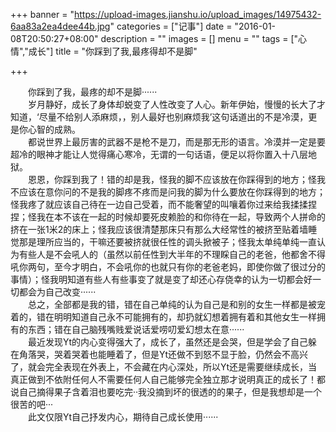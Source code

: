 +++
banner = "https://upload-images.jianshu.io/upload_images/14975432-6aa83a2ea4dee44b.jpg"
categories = ["记事"]
date = "2016-01-08T20:50:27+08:00"
description = ""
images = []
menu = ""
tags = ["心情","成长"]
title = "你踩到了我,最疼得却不是脚"

+++

<!--more-->
&emsp;&emsp;你踩到了我，最疼的却不是脚······    
&emsp;&emsp;岁月静好，成长了身体却蜕变了人性改变了人心。新年伊始，慢慢的长大了才知道，‘尽量不给别人添麻烦，，别人最好也别麻烦我’这句话道出的不是冷漠，更是你心智的成熟。    
&emsp;&emsp;都说世界上最厉害的武器不是枪不是刀，而是那无形的语言。冷漠并一定是要超冷的眼神才能让人觉得痛心寒冷，无谓的一句话语，便足以将你置入十八层地狱。    
&emsp;&emsp;恩恩，你踩到我了！错的却是我，怪我的脚不应该放在你踩得到的地方；怪我不应该在意你问的不是我的脚疼不疼而是问我的脚为什么要放在你踩得到的地方；怪我疼了就应该自己待在一边自己受着，而不能奢望的叫嚷着你过来给我揉揉捏捏；怪我在本不该在一起的时候却要死皮赖脸的和你待在一起，导致两个人拼命的挤在一张1米2的床上；怪我应该很清楚那床只有那么大经常性的被挤至贴着墙睡觉那是理所应当的，干嘛还要被挤就很任性的调头掀被子；怪我太单纯单纯一直认为有些人是不会吼人的（虽然以前任性到大半年的不理睬自己的老爸，他都舍不得吼你两句，至今才明白，不会吼你的也就只有你的老爸老妈，即使你做了很过分的事情）；怪我明知道有些人有些事变了就是变了却还心存侥幸的认为一切都会好一切都会为自己改变······    
&emsp;&emsp;总之，全部都是我的错，错在自己单纯的认为自己是和别的女生一样都是被宠着的，错在明明知道自己永不可能拥有的，却扔就幻想着拥有着和其他女生一样拥有的东西；错在自己脑残嘴贱爱说话爱唠叨爱幻想太在意······    
&emsp;&emsp;最近发现Yt的内心变得强大了，成长了，虽然还是会哭，但是学会了自己躲在角落哭，哭着哭着也能睡着了，但是Yt还做不到怒不显于脸，仍然会不高兴了，就会完全表现在外表上，不会藏在内心深处，所以Yt还是需要继续成长，当真正做到不依附任何人不需要任何人自己能够完全独立那才说明真正的成长了！都说自己摘得果子含着泪也要吃完··我没摘到坏的很透的的果子，但是我想却是一个很苦的吧···    
&emsp;&emsp;此文仅限Yt自己抒发内心，期待自己成长使用······